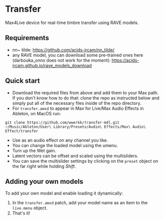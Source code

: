 # Transfer
Max4Live device for real-time timbre transfer using RAVE models.
## Requirements
- nn~ tilde: https://github.com/acids-ircam/nn_tilde/
- any RAVE model, you can download some pre-trained ones here (darbouka_onnx does not work for the moment): https://acids-ircam.github.io/rave_models_download
## Quick start
- Download the required files from above and add them to your Max path.
If you don't know how to do that: clone the repo as instructed below and simply put all of the necessary files inside of the repo directory.
- For ``transfer.amxd`` to appear in Max for Live/Max Audio Effects in Ableton, on MacOS run:
```
git clone https://github.com/wwerkk/transfer-m4l.git ~/Music/Ableton/User\ Library/Presets/Audio\ Effects/Max\ Audio\ Effect/transfer
```
- Use as an audio effect on any channel you like.
- You can change the loaded model using the umenu.
- Turn up the Wet gain.
- Latent vectors can be offset and scaled using the multisliders.
- You can save the multislider settings by clicking on the ``preset`` object on the far right while holding *Shift*.
## Adding your own models
To add your own model and enable loading it dynamically:
1. In the ``transfer.amxd`` patch, add your model name as an item to the ``live.menu`` object.
2. That's it!
